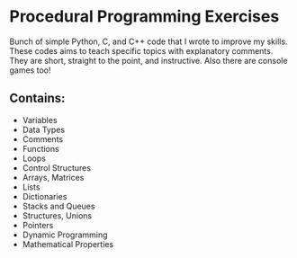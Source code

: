 # Procedural Programming Exercises
Bunch of simple Python, C, and C++ code that I wrote to improve my skills. 
These codes aims to teach specific topics with explanatory comments.
They are short, straight to the point, and instructive.
Also there are console games too!

## Contains:
- Variables
- Data Types
- Comments
- Functions
- Loops
- Control Structures
- Arrays, Matrices
- Lists
- Dictionaries
- Stacks and Queues
- Structures, Unions
- Pointers
- Dynamic Programming
- Mathematical Properties 
